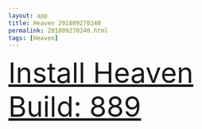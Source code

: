 ```yaml
---
layout: app
title: Heaven 201809270240
permalink: 201809270240.html
tags: [Heaven]
---
```

<div class="pure-g">
    <div class="pure-u-1-1" style="font-size: 4em">
        <a class="pure-button-primary" href="itms-services://?action=download-manifest&url=https%3A%2F%2Flitsungyisigono.github.io%2FTestScript%2Fmanifests%2F201809270240.plist"><i class="fa fa-download" aria-hidden="true"></i>Install Heaven Build: 889</a>
    </div>
</div>